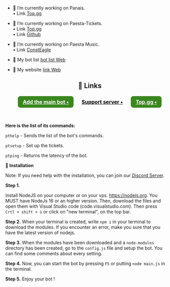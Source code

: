 - 🔭 I’m currently working on Panais.<br>
       • Link [Top.gg](https://top.gg/bot/707627135577358417)<br>
- 🔭 I’m currently working on Paesta-Tickets.<br>
       • Link [Top.gg](https://top.gg/bot/912442038765633597)<br>
       • Link [Github](https://github.com/LucasB25/tickets-bot)
- 🔭 I’m currently working on Paesta Music.<br>
       • Link [ConstEagle](https://consteagle.com/bots/919721302783311914)<br>

- 🤝 My bot list [bot list Web](https://consteagle.com)
- 🤝 My website [link Web](https://consteagle.com)
   <center>
        <h2>🧷 Links</h2>
        <div class="flex" style="display: flex;justify-content: center;flex-wrap: wrap;">
            <a target="_blank" onclick="trackCampaignWebClick('', 'description');" style="  margin: 2px 5px;
                padding: 8px 15px;
                background-color: #3A871F;
                color: white;
                border-radius: 8px;
                font-size: 16px;
                font-weight: bold;" rel="nofollow" class="blue-btn" href="https://discord.com/oauth2/authorize?client_id=912442038765633597&scope=bot&permissions=805694513"> Add the main bot •</a>
            <a target="_blank" onclick="trackCampaignWebClick('', 'description');" rel="nofollow" style="  margin: 2px 5px;
                padding: 8px 15px;
                background-color: white;
                color: black;
                border-radius: 8px;
                font-size: 16px;
                font-weight: bold;" href="https://discord.gg/Mwjk8dVUQJ"> Support server •</a>
            <a target="_blank" onclick="trackCampaignWebClick('', 'description');" rel="nofollow" style="  margin: 2px 5px;
                padding: 8px 15px;
                background-color: #3A871F;
                color: white;
                border-radius: 8px;
                font-size: 16px;
                font-weight: bold;" href="https://top.gg/bot/912442038765633597"> Top.gg •</a>
        </div>
    </center>
    
 <br>  
 
<p><strong>Here is the list of its commands: </strong></p>
<p><code>pthelp</code> - Sends the list of the bot's commands.</p>
<p><code>ptsetup</code> - Set up the tickets.</p>
<p><code>ptping</code> - Returns the latency of the bot.</p>
 
**📁 Installation**

Note: If you need help with the installation, you can join our [Discord Server](https://discord.gg/Mwjk8dVUQJ).

__Step 1.__

Install NodeJS on your computer or on your vps. https://nodejs.org. You MUST have NodeJs 16 or an higher version.
Then, download the files and open them with Visual Studio code (code.visualstudio.com). Then press `Crtl + shift + ù` or click on "new terminal", on the top bar.

__Step 2.__
When your terminal is created, write `npm i` in your terminal to download the modules. 
If you encounter an error, make you sure that you have the latest version of nodejs.

__Step 3.__
When the modules have been downloaded and a `node-modules` directory has been created, go to the `config.js` file and setup the bot.
You can find some comments about every setting.

__Step 4.__
Now, you can start the bot by pressing `F5` or putting `node main.js` in the terminal.

__Step 5.__
Enjoy your bot !

